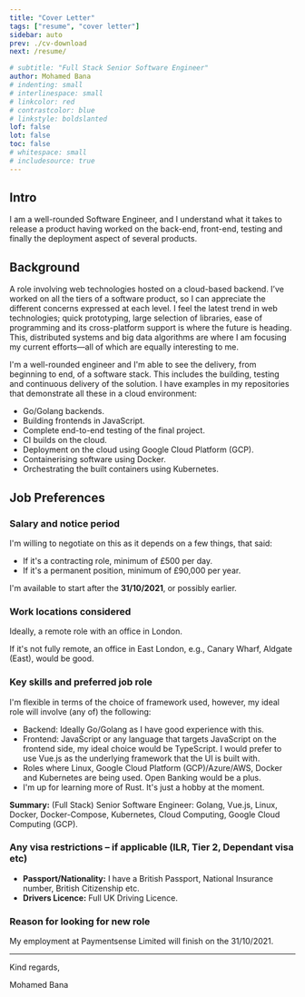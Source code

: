 ```yaml
---
title: "Cover Letter"
tags: ["resume", "cover letter"]
sidebar: auto
prev: ./cv-download
next: /resume/

# subtitle: "Full Stack Senior Software Engineer"
author: Mohamed Bana
# indenting: small
# interlinespace: small
# linkcolor: red
# contrastcolor: blue
# linkstyle: boldslanted
lof: false
lot: false
toc: false
# whitespace: small
# includesource: true
---
```


## Intro

I am a well-rounded Software Engineer, and I understand what it takes to release a product having worked on the back-end, front-end, testing and finally the deployment aspect of several products.

## Background

A role involving web technologies hosted on a cloud-based backend. I’ve worked on all the tiers of a software product, so I can appreciate the different concerns expressed at each level. I feel the latest trend in web technologies; quick prototyping, large selection of libraries, ease of programming and its cross-platform support is where the future is heading. This, distributed systems and big data algorithms are where I am focusing my current efforts—all of which are equally interesting to me.

I'm a well-rounded engineer and I'm able to see the delivery, from beginning to end, of a software stack. This includes the building, testing and continuous delivery of the solution. I have examples in my repositories that demonstrate all these in a cloud environment:

* Go/Golang backends.
* Building frontends in JavaScript.
* Complete end-to-end testing of the final project.
* CI builds on the cloud.
* Deployment on the cloud using Google Cloud Platform (GCP).
* Containerising software using Docker.
* Orchestrating the built containers using Kubernetes.

## Job Preferences

### Salary and notice period

I'm willing to negotiate on this as it depends on a few things, that said:

* If it's a contracting role, minimum of £500 per day.
* If it's a permanent position, minimum of £90,000 per year.

I'm available to start after the **31/10/2021**, or possibly earlier.

### Work locations considered

Ideally, a remote role with an office in London.

If it's not fully remote, an office in East London, e.g., Canary Wharf, Aldgate (East), would be good.

### Key skills and preferred job role

I'm flexible in terms of the choice of framework used, however, my ideal role will involve (any of) the following:

* Backend: Ideally Go/Golang as I have good experience with this.
* Frontend: JavaScript or any language that targets JavaScript on the frontend side, my ideal choice would be TypeScript. I would prefer to use Vue.js as the underlying framework that the UI is built with.
* Roles where Linux, Google Cloud Platform (GCP)/Azure/AWS, Docker and Kubernetes are being used. Open Banking would be a plus.
* I'm up for learning more of Rust. It's just a hobby at the moment.

**Summary:** (Full Stack) Senior Software Engineer: Golang, Vue.js, Linux, Docker, Docker-Compose, Kubernetes, Cloud Computing, Google Cloud Computing (GCP).

### Any visa restrictions – if applicable (ILR, Tier 2, Dependant visa etc)

* **Passport/Nationality:** I have a British Passport, National Insurance number, British Citizenship etc.
* **Drivers Licence:** Full UK Driving Licence.

<!-- * **Background/Criminal Check:**
  * [Police Certificates - ACRO Criminal Records Office](https://www.acro.police.uk/police_certificates.aspx): Certificate was issued in 08/03/2021.

     > **Summary of convictions and reprimands/warnings/cautions/impending prosecutions/under investigations held on UK police databases and disclosed in accordance with the ACRO stepdown model:**
     >
     > NO TRACE. -->

### Reason for looking for new role

My employment at Paymentsense Limited will finish on the 31/10/2021.

---

Kind regards,

Mohamed Bana

<!-- [https://bana.io](https://bana.io) — [m@bana.io](mailto:m@bana.io) — [+44-7960-045-281](tel:+44-7960-045-281) -->
